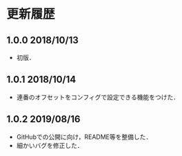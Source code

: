 # 更新履歴

## 1.0.0 2018/10/13
- 初版．

## 1.0.1 2018/10/14
- 連番のオフセットをコンフィグで設定できる機能をつけた．

## 1.0.2 2019/08/16
- GitHubでの公開に向け，README等を整備した．
- 細かいバグを修正した．
